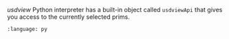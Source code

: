 *usdview* Python interpreter has a built-in object called `usdviewApi` that gives you access to the currently selected prims.
``` {literalinclude} py_usdview.py
:language: py
```